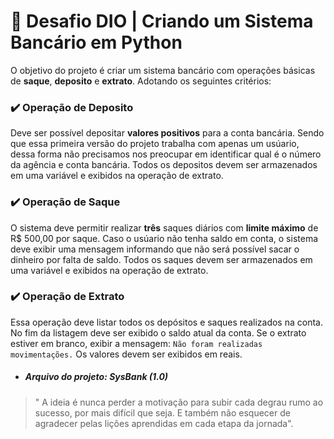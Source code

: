 # 🚀 Desafio DIO | Criando um Sistema Bancário em Python

O objetivo do projeto é criar um sistema bancário com operações básicas de **saque**, **deposito** e **extrato**. Adotando os seguintes critérios:

### ✔️ Operação de Deposito

Deve ser possível depositar **valores positivos** para a conta bancária. Sendo que essa primeira versão do projeto trabalha com apenas um usúario, dessa forma não precisamos nos preocupar em identificar qual é o número da agência e conta bancária. Todos os depositos devem ser armazenados em uma variável e exibidos na operação de extrato.

### ✔️ Operação de Saque

O sistema deve permitir realizar **três** saques diários com **limite máximo** de R$ 500,00 por saque. Caso o usúario não tenha saldo em conta, o sistema deve exibir uma mensagem informando que não será possível sacar o dinheiro por falta de saldo. Todos os saques devem ser armazenados em uma variável e exibidos na operação de extrato.

### ✔️ Operação de Extrato

Essa operação deve listar todos os depósitos e saques realizados na conta. No fim da listagem deve ser exibido o saldo atual da conta. Se o extrato estiver em branco, exibir a mensagem: ``` Não foram realizadas movimentações. ```
Os valores devem ser exibidos em reais.

- ##### Arquivo do projeto: SysBank (1.0)
  

> " A ideia é nunca perder a motivação para subir cada degrau rumo ao sucesso, por mais difícil que seja. E também não esquecer de agradecer pelas lições aprendidas em cada etapa da jornada".
